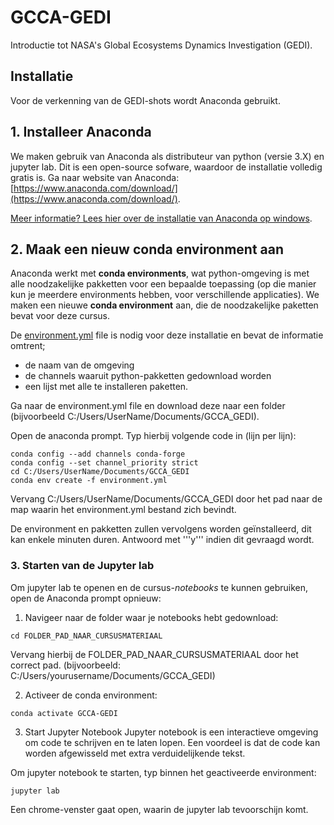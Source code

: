 # GCCA-GEDI
 Introductie tot NASA's Global Ecosystems Dynamics Investigation (GEDI).

## Installatie
Voor de verkenning van de GEDI-shots wordt Anaconda gebruikt.

## 1. Installeer Anaconda

We maken gebruik van Anaconda als distributeur van python (versie 3.X) en jupyter lab. Dit is een open-source sofware, waardoor de installatie volledig gratis is. Ga naar website van Anaconda: [https://www.anaconda.com/download/](https://www.anaconda.com/download/).

[Meer informatie? Lees hier over de installatie van Anaconda op windows](https://docs.anaconda.com/free/anaconda/install/windows/).


## 2. Maak een nieuw **conda environment** aan
Anaconda werkt met **conda environments**, wat python-omgeving is met alle noodzakelijke pakketten voor een bepaalde toepassing (op die manier kun je meerdere environments hebben, voor verschillende applicaties). We maken een nieuwe **conda environment** aan, die de noodzakelijke paketten bevat voor deze cursus. 


De [environment.yml]() file is nodig voor deze installatie en bevat de informatie omtrent;
  * de naam van de omgeving
  * de channels waaruit python-pakketten gedownload worden
  * een lijst met alle te installeren paketten.

Ga naar de environment.yml file en download deze naar een folder (bijvoorbeeld C:/Users/UserName/Documents/GCCA_GEDI).


Open de anaconda prompt. 
Typ hierbij volgende code in (lijn per lijn):

```shell
conda config --add channels conda-forge
conda config --set channel_priority strict
cd C:/Users/UserName/Documents/GCCA_GEDI
conda env create -f environment.yml
```  
Vervang C:/Users/UserName/Documents/GCCA_GEDI door het pad naar de map waarin het environment.yml bestand zich bevindt.

De environment en pakketten zullen vervolgens worden geïnstalleerd, dit kan enkele minuten duren. Antwoord met '''y''' indien dit gevraagd wordt.

### 3. Starten van de Jupyter lab

Om jupyter lab te openen en de cursus-*notebooks* te kunnen gebruiken, open de Anaconda prompt opnieuw:

1. Navigeer naar de folder waar je notebooks hebt gedownload:

```shell
cd FOLDER_PAD_NAAR_CURSUSMATERIAAL
```   

Vervang hierbij de FOLDER_PAD_NAAR_CURSUSMATERIAAL door het correct pad.
(bijvoorbeeld: C:/Users/yourusername/Documents/GCCA_GEDI)

2. Activeer de conda environment:

```shell
conda activate GCCA-GEDI
``` 

3. Start Jupyter Notebook
Jupyter notebook is een interactieve omgeving om code te schrijven en te laten lopen. Een voordeel is dat de code kan worden afgewisseld met extra verduidelijkende tekst.

Om jupyter notebook te starten, typ binnen het geactiveerde environment:

```shell
jupyter lab
```  

Een chrome-venster gaat open, waarin de jupyter lab tevoorschijn komt.
